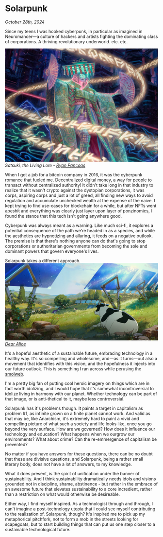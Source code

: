 # Solarpunk
_October 28th, 2024_


Since my teens I was hooked cyberpunk, in particular as imagined in Neuromancer—a culture of hackers and artists fighting the dominating class of corporations. A thriving revolutionary underworld. etc. etc.

![](/images/satsuki.jpg)
_Satsuki, the Living Lore - [Ryan Pancoas](https://www.artofmtg.com/artist/ryan-pancoast)_

When I got a job for a bitcoin company in 2016, it was the cyberpunk romance that fueled me. Decentralized digital money, a way for people to transact without centralized authority! It didn't take long in that industry to realize that it wasn't crypto against the dystopian corporations, it was corps, aspiring corps and just a lot of greed, all finding new ways to avoid regulation and accumulate unchecked wealth at the expense of the naive. I kept trying to find use-cases for blockchain for a while, but after NFTs went apeshit and everything was clearly just layer upon layer of ponzinomics, I found the stance that this tech isn't going anywhere good.

Cyberpunk was always meant as a warning. Like much sci-fi, it explores a potential consequence of the path we're headed in as a species, and while the aesthetics are hypnotizing and alluring, it feeds on a negative outlook. The premise is that there's nothing anyone can do that's going to stop corporations or authoritarian governments from becoming the sole and dominant powers that govern everyone's lives.


Solarpunk takes a different approach.
![](/images/theline_cow.jpeg)
_[Dear Alice](https://www.youtube.com/watch?v=z-Ng5ZvrDm4)_

It's a hopeful aesthetic of a sustainable future, embracing technology in a healthy way. It's so compelling and wholesome, and—as it turns—out also a movement that identifies with this vision, and the hopefulness it injects into our future outlook. This is something I ran across while perusing the [smolweb](https://www.ilyameerovich.com/gemini-the-small-internet/).

I'm a pretty big fan of putting cool heroic imagery on things which are in fact worth idolizing, and I would hope that it's somewhat incontroversial to idolize living in harmony with our planet. Whether technology can be part of that image, or is anti-thetical to it, maybe less controversial.

Solarpunk has it's problems though. It paints a target in capitalism as problem #1, as infinite grown on a finite planet cannot work. And valid as that may be, like Anarchism, it's extremely hard to paint a vivid and compelling picture of what such a society and life looks like, once you go beyond the very surface. How are we governed? How does it influence our technology and education? What happens when we ourgrow our environments? What about crime? Can the re-emmergence of capitalism be prevented?

No matter if you have answers for these questions, there can be no doubt that these are divisive questions, and Solarpunk, being a rather small literary body, does not have a lot of answers, to my knowledge.

What it does present, is the spirit of unification under the banner of sustainability. And I think sustainability dramatically needs idols and visions grounded not in discipline, shame, abstinence - but rather in the embrace of an awesome future that elevates sustainability to a core incredient, rather than a restriction on what would otherwise be desireable.

Either way, I find myself inspired. As a technologist through and through, I can't imagine a post-technology utopia that I could see myself contributing to the realization of. Solarpunk, though? It's inspired me to pick up my metaphorical pitchfork, not to form a mob in the streets looking for scapegoats, but to start building things that can put us one step closer to a sustainable technological future.
